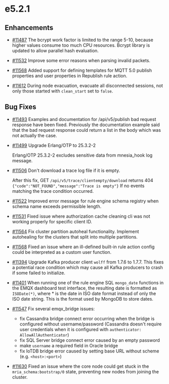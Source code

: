 # e5.2.1

## Enhancements

- [#11487](https://github.com/emqx/emqx/pull/11487) The bcrypt work factor is limited to the range 5-10, because higher values consume too much CPU resources.
  Bcrypt library is updated to allow parallel hash evaluation.

- [#11532](https://github.com/emqx/emqx/pull/11532) Improve some error reasons when parsing invalid packets.

- [#11568](https://github.com/emqx/emqx/pull/11568) Added support for defining templates for MQTT 5.0 publish properties and user properties in Republish rule action.

- [#11612](https://github.com/emqx/emqx/pull/11612) During node evacuation, evacuate all disconnected sessions, not only those started with `clean_start` set to `false`.

## Bug Fixes

- [#11493](https://github.com/emqx/emqx/pull/11493) Examples and documentation for /api/v5/publish bad request response have been fixed. Previously the documentation example said that the bad request response could return a list in the body which was not actually the case.

- [#11499](https://github.com/emqx/emqx/pull/11499) Upgrade Erlang/OTP to 25.3.2-2

  Erlang/OTP 25.3.2-2 excludes sensitive data from mnesia_hook log message.

- [#11506](https://github.com/emqx/emqx/pull/11506) Don't download a trace log file if it is empty.

  After this fix, GET `/api/v5/trace/clientempty/download` returns 404 `{"code":"NOT_FOUND","message":"Trace is empty"}`
  If no events matching the trace condition occurred.

- [#11522](https://github.com/emqx/emqx/pull/11522) Improved error message for rule engine schema registry when schema name exceeds permissible length.

- [#11531](https://github.com/emqx/emqx/pull/11531) Fixed issue where authorization cache cleaning cli was not working properly for specific client ID.

- [#11564](https://github.com/emqx/emqx/pull/11564) Fix cluster partition autoheal functionality.
  Implement autohealing for the clusters that split into multiple partitions.

- [#11568](https://github.com/emqx/emqx/pull/11568) Fixed an issue where an ill-defined built-in rule action config could be interpreted as a custom user function.

- [#11394](https://github.com/emqx/emqx/pull/11394) Upgrade Kafka producer client `wolff` from 1.7.6 to 1.7.7.
  This fixes a potential race condition which may cause all Kafka producers to crash if some failed to initialize.

- [#11401](https://github.com/emqx/emqx/pull/11401) When running one of the rule engine SQL `mongo_date` functions in the EMQX dashboard test interface, the resulting date is formatted as `ISODate(*)`, where * is the date in ISO date format instead of only the ISO date string. This is the format used by MongoDB to store dates.

- [#11547](https://github.com/emqx/emqx/pull/11547) Fix several emqx_bridge issues:

  - fix Cassandra bridge connect error occurring when the bridge is configured without username/password
  (Cassandra doesn't require user credentials when it is configured with `authenticator: AllowAllAuthenticator`)
  - fix SQL Server bridge connect error caused by an empty password
  - make `username` a required field in Oracle bridge
  - fix IoTDB bridge error caused by setting base URL without scheme (e.g. `<host>:<port>`)

- [#11630](https://github.com/emqx/emqx/pull/11630) Fixed an issue where the core node could get stuck in the `mria_schema:bootstrap/0` state, preventing new nodes from joining the cluster.
